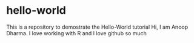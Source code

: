 # hello-world
This is a repository to demostrate the Hello-World tutorial
Hi, I am Anoop Dharma. I love working with R and I love github so much
